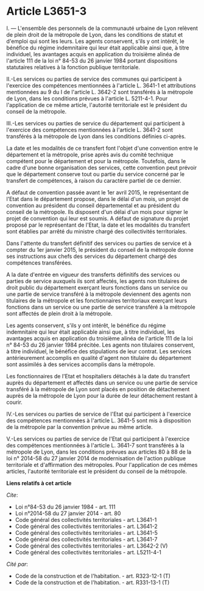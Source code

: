 # Article L3651-3

I. ― L'ensemble des personnels de la communauté urbaine de Lyon relèvent de plein droit de la métropole de Lyon, dans les
conditions de statut et d'emploi qui sont les leurs. Les agents conservent, s'ils y ont intérêt, le bénéfice du régime
indemnitaire qui leur était applicable ainsi que, à titre individuel, les avantages acquis en application du troisième alinéa
de l'article 111 de la loi n° 84-53 du 26 janvier 1984 portant dispositions statutaires relatives à la fonction publique
territoriale.

II.-Les services ou parties de service des communes qui participent à l'exercice des compétences mentionnées à l'article L.
3641-1 et attributions mentionnées au 9 du I de l'article L. 3642-2 sont transférés à la métropole de Lyon, dans les
conditions prévues à l'article L. 5211-4-1. Pour l'application de ce même article, l'autorité territoriale est le président
du conseil de la métropole.

III.-Les services ou parties de service du département qui participent à l'exercice des compétences mentionnées à l'article
L. 3641-2 sont transférés à la métropole de Lyon dans les conditions définies ci-après.

La date et les modalités de ce transfert font l'objet d'une convention entre le département et la métropole, prise après avis
du comité technique compétent pour le département et pour la métropole. Toutefois, dans le cadre d'une bonne organisation des
services, cette convention peut prévoir que le département conserve tout ou partie du service concerné par le transfert de
compétences, à raison du caractère partiel de ce dernier.

A défaut de convention passée avant le 1er avril 2015, le représentant de l'Etat dans le département propose, dans le délai
d'un mois, un projet de convention au président du conseil départemental et au président du conseil de la métropole. Ils
disposent d'un délai d'un mois pour signer le projet de convention qui leur est soumis. A défaut de signature du projet
proposé par le représentant de l'Etat, la date et les modalités du transfert sont établies par arrêté du ministre chargé des
collectivités territoriales.

Dans l'attente du transfert définitif des services ou parties de service et à compter du 1er janvier 2015, le président du
conseil de la métropole donne ses instructions aux chefs des services du département chargé des compétences transférées.

A la date d'entrée en vigueur des transferts définitifs des services ou parties de service auxquels ils sont affectés, les
agents non titulaires de droit public du département exerçant leurs fonctions dans un service ou une partie de service
transféré à la métropole deviennent des agents non titulaires de la métropole et les fonctionnaires territoriaux exerçant
leurs fonctions dans un service ou une partie de service transféré à la métropole sont affectés de plein droit à la
métropole.

Les agents conservent, s'ils y ont intérêt, le bénéfice du régime indemnitaire qui leur était applicable ainsi que, à titre
individuel, les avantages acquis en application du troisième alinéa de l'article 111 de la loi n° 84-53 du 26 janvier 1984
précitée. Les agents non titulaires conservent, à titre individuel, le bénéfice des stipulations de leur contrat. Les
services antérieurement accomplis en qualité d'agent non titulaire du département sont assimilés à des services accomplis
dans la métropole.

Les fonctionnaires de l'Etat et hospitaliers détachés à la date du transfert auprès du département et affectés dans un
service ou une partie de service transféré à la métropole de Lyon sont placés en position de détachement auprès de la
métropole de Lyon pour la durée de leur détachement restant à courir.

IV.-Les services ou parties de service de l'Etat qui participent à l'exercice des compétences mentionnées à l'article L.
3641-5 sont mis à disposition de la métropole par la convention prévue au même article.

V.-Les services ou parties de service de l'Etat qui participent à l'exercice des compétences mentionnées à l'article L.
3641-7 sont transférés à la métropole de Lyon, dans les conditions prévues aux articles 80 à 88 de la loi n° 2014-58 du 27
janvier 2014 de modernisation de l'action publique territoriale et d'affirmation des métropoles. Pour l'application de ces
mêmes articles, l'autorité territoriale est le président du conseil de la métropole.

**Liens relatifs à cet article**

_Cite_:

  - Loi n°84-53 du 26 janvier 1984 - art. 111
  - Loi n°2014-58 du 27 janvier 2014 - art. 80
  - Code général des collectivités territoriales - art. L3641-1
  - Code général des collectivités territoriales - art. L3641-2
  - Code général des collectivités territoriales - art. L3641-5
  - Code général des collectivités territoriales - art. L3641-7
  - Code général des collectivités territoriales - art. L3642-2 (V)
  - Code général des collectivités territoriales - art. L5211-4-1

_Cité par_:

  - Code de la construction et de l'habitation. - art. R323-12-1 (T)
  - Code de la construction et de l'habitation. - art. R331-13-1 (T)
